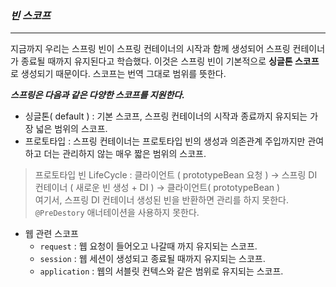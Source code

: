 ### _빈 스코프_
* * *

지금까지 우리는 스프링 빈이 스프링 컨테이너의 시작과 함께 생성되어 스프링 컨테이너가 종료될 때까지 유지된다고 학습했다. 
이것은 스프링 빈이 기본적으로 **싱글톤 스코프**로 생성되기 때문이다. 스코프는 번역 그대로 범위를 뜻한다.
<br>

___스프링은 다음과 같은 다양한 스코프를 지원한다.___
* 싱글톤( default ) : 기본 스코프, 스프링 컨테이너의 시작과 종료까지 유지되는 가장 넓은 범위의 스코프.
* 프로토타입 : 스프링 컨테이너는 프로토타입 빈의 생성과 의존관계 주입까지만 관여하고 더는 관리하지 않는 매우 짧은 범위의 스코프.<br>
> 프로토타입 빈 LifeCycle : 클라이언트 ( prototypeBean 요청 ) → 스프링 DI 컨테이너 ( 새로운 빈 생성 + DI ) → 클라이언트( prototypeBean )<br>
여기서, 스프링 DI 컨테이너 생성된 빈을 반환하면 관리를 하지 못한다.<br>
`@PreDestory` 애너테이션을 사용하지 못한다.
* 웹 관련 스코프
  * `request` : 웹 요청이 들어오고 나갈때 까지 유지되는 스코프.
  * `session` : 웹 세션이 생성되고 종료될 때까지 유지되는 스코프.
  * `application` : 웹의 서블릿 컨텍스와 같은 범위로 유지되는 스코프.
